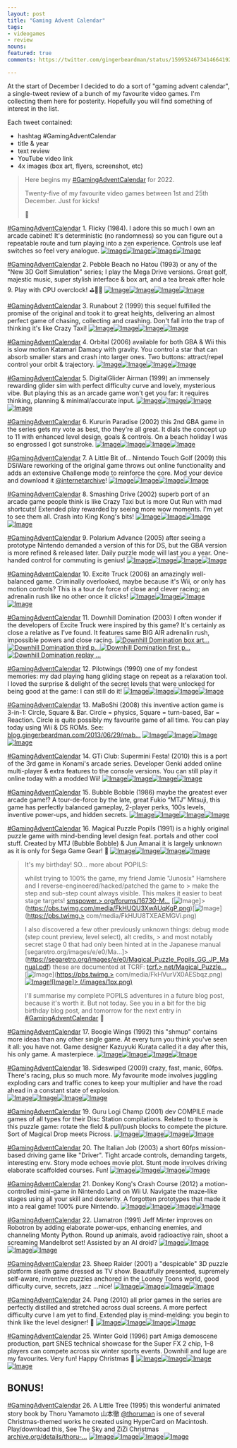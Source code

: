 ```yaml
---
layout: post
title: "Gaming Advent Calendar"
tags:
- videogames
- review
nouns:
featured: true
comments: https://twitter.com/gingerbeardman/status/1599524673414664192

---
```


At the start of December I decided to do a sort of "gaming advent calendar", a single-tweet review of a bunch of my favourite video games. I'm collecting them here for posterity. Hopefully you will find something of interest in the list.

Each tweet contained:
- hashtag #GamingAdventCalendar
- title & year
- text review
- YouTube video link
- 4x images (box art, flyers, screenshot, etc)

> Here begins my [#GamingAdventCalendar](/hashtag/GamingAdventCalendar) for 2022.  
>   
> Twenty-five of my favourite video games between 1st and 25th December. Just for kicks!  
>   
> 🧵

[#GamingAdventCalendar](/hashtag/GamingAdventCalendar) 1. Flicky (1984). I adore this so much I own an arcade cabinet! It's deterministic (no randomness) so you can figure out a repeatable route and turn playing into a zen experience. Controls use leaf switches so feel very analogue. [![Image](/images/1px.png)](https://pbs.twimg.com/media/FjKnOAvXEAIlR9V.jpg)[![Image](/images/1px.png)](https://pbs.twimg.com/media/FjKnOA0XgAA8wvj.jpg)[![Image](/images/1px.png)](https://pbs.twimg.com/media/FjKnOAqXgAAslBU.jpg)[![Image](/images/1px.png)](https://pbs.twimg.com/media/FjKnOAqWAAABvDM.jpg)

[#GamingAdventCalendar](/hashtag/GamingAdventCalendar) 2. Pebble Beach no Hatou (1993) or any of the "New 3D Golf Simulation" series; I play the Mega Drive versions. Great golf, majestic music, super stylish interface & box art, and a tea break after hole 9. Play with CPU overclock! ⛳️🏌️‍♂️ [![Image](/images/1px.png)](https://pbs.twimg.com/media/FjKsRTxWYAU3crE.jpg)[![Image](/images/1px.png)](https://pbs.twimg.com/media/FjKsRTwXkAUaf5T.jpg)[![Image](/images/1px.png)](https://pbs.twimg.com/media/FjKsRTxXoAEb4I7.jpg)[![Image](/images/1px.png)](https://pbs.twimg.com/media/FjKsRTuXwAIl3y_.jpg)

[#GamingAdventCalendar](/hashtag/GamingAdventCalendar) 3. Runabout 2 (1999) this sequel fulfilled the promise of the original and took it to great heights, delivering an almost perfect game of chasing, collecting and crashing. Don't fall into the trap of thinking it's like Crazy Taxi! [![Image](/images/1px.png)](https://pbs.twimg.com/media/FjKw3TZXwAAiWVE.jpg)[![Image](/images/1px.png)](https://pbs.twimg.com/media/FjKw3TUWYAEwI_0.jpg)[![Image](/images/1px.png)](https://pbs.twimg.com/media/FjKw3TdWYAEHvyg.jpg)[![Image](/images/1px.png)](https://pbs.twimg.com/media/FjKw3TVXEAALYKK.jpg)

[#GamingAdventCalendar](/hashtag/GamingAdventCalendar) 4. Orbital (2006) available for both GBA & Wii this is slow motion Katamari Damacy with gravity. You control a star that can absorb smaller stars and crash into larger ones. Two buttons: attract/repel control your orbit & trajectory. [![Image](/images/1px.png)](https://pbs.twimg.com/media/FjK5WO-WIAMTSYq.jpg)[![Image](/images/1px.png)](https://pbs.twimg.com/media/FjK5WO8XgAAdR1Z.jpg)[![Image](/images/1px.png)](https://pbs.twimg.com/media/FjK5WO1WIAAur1S.jpg)[![Image](/images/1px.png)](https://pbs.twimg.com/media/FjK5WO-WAAAF5mJ.jpg)

[#GamingAdventCalendar](/hashtag/GamingAdventCalendar) 5. DigitalGlider Airman (1999) an immensely rewarding glider sim with perfect difficulty curve and lovely, mysterious vibe. But playing this as an arcade game won't get you far: it requires thinking, planning & minimal/accurate input. [![Image](/images/1px.png)](https://pbs.twimg.com/media/FjLD3hKWYAIFO7y.jpg)[![Image](/images/1px.png)](https://pbs.twimg.com/media/FjLD3hUWQAAB1Rg.jpg)[![Image](/images/1px.png)](https://pbs.twimg.com/media/FjLD3hKWIAAFDxV.jpg)[![Image](/images/1px.png)](https://pbs.twimg.com/media/FjLD3hLWIAEtbil.jpg)

[#GamingAdventCalendar](/hashtag/GamingAdventCalendar) 6. Kururin Paradise (2002) this 2nd GBA game in the series gets my vote as best, tho they're all great. It dials the concept up to 11 with enhanced level design, goals & controls. On a beach holiday I was so engrossed I got sunstroke. [![Image](/images/1px.png)](https://pbs.twimg.com/media/FjQPUnFWAAI8NOP.jpg)[![Image](/images/1px.png)](https://pbs.twimg.com/media/FjQPUnEWIAEXwj4.jpg)[![Image](/images/1px.png)](https://pbs.twimg.com/media/FjQPUnAWAAAhfbl.jpg)[![Image](/images/1px.png)](https://pbs.twimg.com/media/FjQPUnCWYAIob2H.jpg)

[#GamingAdventCalendar](/hashtag/GamingAdventCalendar) 7. A Little Bit of... Nintendo Touch Golf (2009) this DSiWare reworking of the original game throws out online functionality and adds an extensive Challenge mode to reinforce the core. Mod your device and download it [@internetarchive](https://twitter.com/internetarchive)! [![Image](/images/1px.png)](https://pbs.twimg.com/media/FjX2_WfXoAAx_db.jpg)[![Image](/images/1px.png)](https://pbs.twimg.com/media/FjX2_XPXgAcdXOO.jpg)[![Image](/images/1px.png)](https://pbs.twimg.com/media/FjX3YzhWAAAFyyR.jpg)[![Image](/images/1px.png)](https://pbs.twimg.com/media/FjX3tfYXoAQuWJw.jpg)

[#GamingAdventCalendar](/hashtag/GamingAdventCalendar) 8. Smashing Drive (2002) superb port of an arcade game people think is like Crazy Taxi but is more Out Run with mad shortcuts! Extended play rewarded by seeing more wow moments. I'm yet to see them all. Crash into King Kong's bits! [![Image](/images/1px.png)](https://pbs.twimg.com/media/FjeYD3vXkAQw-hH.jpg)[![Image](/images/1px.png)](https://pbs.twimg.com/media/FjeYD30XkBwo8f3.jpg)[![Image](/images/1px.png)](https://pbs.twimg.com/media/FjeYD3yXkBYEgZX.jpg)[![Image](/images/1px.png)](https://pbs.twimg.com/media/FjeYD3rWAAAKZAA.jpg)

[#GamingAdventCalendar](/hashtag/GamingAdventCalendar) 9. Polarium Advance (2005) after seeing a prototype Nintendo demanded a version of this for DS, but the GBA version is more refined & released later. Daily puzzle mode will last you a year. One-handed control for commuting is genius! [![Image](/images/1px.png)](https://pbs.twimg.com/media/FjokjEQWAAUH-jO.jpg)[![Image](/images/1px.png)](https://pbs.twimg.com/media/Fjokx1uXoAIKqFs.png)[![Image](/images/1px.png)](https://pbs.twimg.com/media/FjolzkCXwAEqmIB.png)[![Image](/images/1px.png)](https://pbs.twimg.com/media/FjolzkAWYAAPuwi.png)

[#GamingAdventCalendar](/hashtag/GamingAdventCalendar) 10. Excite Truck (2006) an amazingly well-balanced game. Criminally overlooked, maybe because it's Wii, or only has motion controls? This is a tour de force of close and clever racing; an adrenalin rush like no other once it clicks! [![Image](/images/1px.png)](https://pbs.twimg.com/media/FjomZ9pXEAE_6AM.jpg)[![Image](/images/1px.png)](https://pbs.twimg.com/media/FjomvsYXgAAwqJk.jpg)[![Image](/images/1px.png)](https://pbs.twimg.com/media/Fjomwp5WQAMWxlS.jpg)[![Image](/images/1px.png)](https://pbs.twimg.com/media/FjomxphXkAIOdmI.jpg)

[#GamingAdventCalendar](/hashtag/GamingAdventCalendar) 11. Downhill Domination (2003) I often wonder if the developers of Excite Truck were inspired by this game? It's certainly as close a relative as I've found. It features same BIG AIR adrenalin rush, impossible powers and close racing. [![Downhill Domination box art...](/images/1px.png)](https://pbs.twimg.com/media/FjtPT1RWIAI1uKu.jpg)[![Downhill Domination third p...](/images/1px.png)](https://pbs.twimg.com/media/FjtPFfhXwAAToZL.png)[![Downhill Domination first p...](/images/1px.png)](https://pbs.twimg.com/media/FjtPGeZXwAM6g-T.jpg)[![Downhill Domination replay ...](/images/1px.png)](https://pbs.twimg.com/media/FjtPHu5XoAQTzAW.jpg)

[#GamingAdventCalendar](/hashtag/GamingAdventCalendar) 12. Pilotwings (1990) one of my fondest memories: my dad playing hang gliding stage on repeat as a relaxation tool. I loved the surprise & delight of the secret levels that were unlocked for being good at the game: I can still do it! [![Image](/images/1px.png)](https://pbs.twimg.com/media/FkHHscgXkAAc1ot.jpg)[![Image](/images/1px.png)](https://pbs.twimg.com/media/FkHHuTDWAAAy-Di.png)[![Image](/images/1px.png)](https://pbs.twimg.com/media/FkHHupTXkAM9Toa.png)[![Image](/images/1px.png)](https://pbs.twimg.com/media/FkHHu7xWIAAN8A0.png)

[#GamingAdventCalendar](/hashtag/GamingAdventCalendar) 13. MaBoShi (2008) this inventive action game is 3-in-1: Circle, Square & Bar. Circle = physics, Square = turn-based, Bar = Reaction. Circle is quite possibly my favourite game of all time. You can play today using Wii & DS ROMs. See: [blog.gingerbeardman.com/2013/06/29/mab…](https://blog.gingerbeardman.com/2013/06/29/maboshi/) [![Image](/images/1px.png)](https://pbs.twimg.com/media/FkHJ_ljWIAMHB-g.png)[![Image](/images/1px.png)](https://pbs.twimg.com/media/FkHKCuzXkAE3qZq.jpg)[![Image](/images/1px.png)](https://pbs.twimg.com/media/FkHKJ-DXoAAIl8F.jpg)[![Image](/images/1px.png)](https://pbs.twimg.com/media/FkHKL9BXEAIouFe.jpg)

[#GamingAdventCalendar](/hashtag/GamingAdventCalendar) 14. GTi Club: Supermini Festa! (2010) this is a port of the 3rd game in Konami's arcade series. Developer Genki added online multi-player & extra features to the console versions. You can still play it online today with a modded Wii! [![Image](/images/1px.png)](https://pbs.twimg.com/media/FkHK6fPXkAEHcSg.jpg)[![Image](/images/1px.png)](https://pbs.twimg.com/media/FkHMJRkWYAIyr0b.jpg)[![Image](/images/1px.png)](https://pbs.twimg.com/media/FkHMhmtXkAEaqy8.jpg)[![Image](/images/1px.png)](https://pbs.twimg.com/media/FkHMihOXEAA5nAU.jpg)

[#GamingAdventCalendar](/hashtag/GamingAdventCalendar) 15. Bubble Bobble (1986) maybe the greatest ever arcade game!? A tour-de-force by the late, great Fukio “MTJ” Mitsuji, this game has perfectly balanced gameplay, 2-player perks, 100s levels, inventive power-ups, and hidden secrets. [![Image](/images/1px.png)](https://pbs.twimg.com/media/FkHNhX6X0AQFpdZ.jpg)[![Image](/images/1px.png)](https://pbs.twimg.com/media/FkHObF6XoAEtT0o.png)[![Image](/images/1px.png)](https://pbs.twimg.com/media/FkHOc5_XoAU06bG.png)[![Image](/images/1px.png)](https://pbs.twimg.com/media/FkHOdkyXEAAMZdc.png)

[#GamingAdventCalendar](/hashtag/GamingAdventCalendar) 16. Magical Puzzle Popils (1991) is a highly original puzzle game with mind-bending level design feat. portals and other cool stuff. Created by MTJ (Bubble Bobble) & Jun Amanai it is largely unknown as it is only for Sega Game Gear! 🧵 [![Image](/images/1px.png)](https://pbs.twimg.com/media/FkHPOyZWIAAVoxC.jpg)[![Image](/images/1px.png)](https://pbs.twimg.com/media/FkHPQUhWIAQBvbq.png)[![Image](/images/1px.png)](https://pbs.twimg.com/media/FkHPU22WAAE2XJE.png)[![Image](/images/1px.png)](https://pbs.twimg.com/media/FkHPV3mXwAQONOI.png)

> It's my birthday! SO... more about POPILS:  
>   
> whilst trying to 100% the game, my friend Jamie "Junosix" Hamshere and I reverse-engineered/hacked/patched the game to > make the step and sub-step count always visible. This makes it easier to beat stage targets! [smspower.> org/forums/16730-M…](https://www.smspower.org/forums/16730-MagicalPuzzlePopilsGGHackHelp) [![Image](/images/1px.png)]> (https://pbs.twimg.com/media/FkHUQU3XwAUqKgP.png)[![Image](/images/1px.png)](https://pbs.twimg.> com/media/FkHUU8TXEAEMGVi.png)
> 
> I also discovered a few other previously unknown things: debug mode (step count preview, level select), alt credits, > and most notably secret stage 0 that had only been hinted at in the Japanese manual [segaretro.org/images/e/e0/Ma…]> (https://segaretro.org/images/e/e0/Magical_Puzzle_Popils_GG_JP_Manual.pdf) these are documented at TCRF: [tcrf.> net/Magical\_Puzzle…](https://tcrf.net/Magical_Puzzle_Popils) [![Image](/images/1px.png)](https://pbs.twimg.> com/media/FkHVurVX0AESbqz.png)[![Image](/images/1px.png)](https://pbs.twimg.com/media/FkHVwxNXEAc5xgd.png)[![Image]> (/images/1px.png)](https://pbs.twimg.com/media/FkHVzYLXkAAsioj.png)
> 
> I'll summarise my complete POPILS adventures in a future blog post, because it's worth it. But not today. See you in a bit for the big birthday blog post, and tomorrow for the next entry in [#GamingAdventCalendar](/hashtag/GamingAdventCalendar) 🎄

[#GamingAdventCalendar](/hashtag/GamingAdventCalendar) 17. Boogie Wings (1992) this "shmup" contains more ideas than any other single game. At every turn you think you've seen it all: you have not. Game designer Kazuyuki Kurata called it a day after this, his only game. A masterpiece. [![Image](/images/1px.png)](https://pbs.twimg.com/media/FkMlbNjWYAEBNiV.jpg)[![Image](/images/1px.png)](https://pbs.twimg.com/media/FkMlbNjXgAAUM1Y.jpg)[![Image](/images/1px.png)](https://pbs.twimg.com/media/FkMlbNnXgAAoiDz.jpg)[![Image](/images/1px.png)](https://pbs.twimg.com/media/FkMlbNqXEAIm23f.jpg)

[#GamingAdventCalendar](/hashtag/GamingAdventCalendar) 18. Sideswiped (2009) crazy, fast, manic, 60fps. There's racing, plus so much more. My favourite mode involves juggling exploding cars and traffic cones to keep your multiplier and have the road ahead in a constant state of explosion.  
[![Image](/images/1px.png)](https://pbs.twimg.com/media/FkTjB-kXkAAmbB8.jpg)[![Image](/images/1px.png)](https://pbs.twimg.com/media/FkTjB-kWYAEcFcM.jpg)[![Image](/images/1px.png)](https://pbs.twimg.com/media/FkTjB-hWIAAO2vP.jpg)[![Image](/images/1px.png)](https://pbs.twimg.com/media/FkTjB-pXwAEQHxx.jpg)

[#GamingAdventCalendar](/hashtag/GamingAdventCalendar) 19. Guru Logi Champ (2001) dev COMPILE made games of all types for their Disc Station compilations. Related to those is this puzzle game: rotate the field & pull/push blocks to compete the picture. Sort of Magical Drop meets Picross. [![Image](/images/1px.png)](https://pbs.twimg.com/media/FkXhi6qWIAggomV.jpg)[![Image](/images/1px.png)](https://pbs.twimg.com/media/FkXhi6xXoAEmxwb.jpg)[![Image](/images/1px.png)](https://pbs.twimg.com/media/FkXhi6sWIBMVFea.jpg)[![Image](/images/1px.png)](https://pbs.twimg.com/media/FkXhi6tWYAEP9Nf.jpg)

[#GamingAdventCalendar](/hashtag/GamingAdventCalendar) 20. The Italian Job (2003) a short 60fps mission-based driving game like "Driver". Tight arcade controls, demanding targets, interesting env. Story mode echoes movie plot. Stunt mode involves driving elaborate scaffolded courses. Fun! [![Image](/images/1px.png)](https://pbs.twimg.com/media/Fkcy7YhXgAMSHID.jpg)[![Image](/images/1px.png)](https://pbs.twimg.com/media/Fkcy7YdXkAcPqve.jpg)[![Image](/images/1px.png)](https://pbs.twimg.com/media/Fkcy7YkXwAYra_-.jpg)[![Image](/images/1px.png)](https://pbs.twimg.com/media/Fkcy7YeWAAEu8lz.jpg)

[#GamingAdventCalendar](/hashtag/GamingAdventCalendar) 21. Donkey Kong's Crash Course (2012) a motion-controlled mini-game in Nintendo Land on Wii U. Navigate the maze-like stages using all your skill and dexterity. A forgotten prototypes that made it into a real game! 100% pure Nintendo. [![Image](/images/1px.png)](https://pbs.twimg.com/media/FkdaGX-XkAEMmhB.jpg)[![Image](/images/1px.png)](https://pbs.twimg.com/media/FkdaGYGX0AAvMxU.jpg)[![Image](/images/1px.png)](https://pbs.twimg.com/media/FkdaGX_XgAA6m1s.jpg)[![Image](/images/1px.png)](https://pbs.twimg.com/media/FkdaGYGWYAAQLJj.jpg)

[#GamingAdventCalendar](/hashtag/GamingAdventCalendar) 22. Llamatron (1991) Jeff Minter improves on Robotron by adding elaborate power-ups, enhancing enemies, and channeling Monty Python. Round up animals, avoid radioactive rain, shoot a screaming Mandelbrot set! Assisted by an AI droid? [![Image](/images/1px.png)](https://pbs.twimg.com/media/FkiwuoFWYAAWr67.jpg)[![Image](/images/1px.png)](https://pbs.twimg.com/media/FkiwuoGXoAIA2Ua.jpg)[![Image](/images/1px.png)](https://pbs.twimg.com/media/FkiwuoEWQAArGJk.jpg)[![Image](/images/1px.png)](https://pbs.twimg.com/media/FkiwuoNXkAIe65-.jpg)

[#GamingAdventCalendar](/hashtag/GamingAdventCalendar) 23. Sheep Raider (2001) a "despicable" 3D puzzle platform sleath game dressed as TV show. Beautifully presented, supremely self-aware, inventive puzzles anchored in the Looney Toons world, good difficulty curve, secrets, jazz ...nice! [![Image](/images/1px.png)](https://pbs.twimg.com/media/FknkK7-XgAkhfuS.jpg)[![Image](/images/1px.png)](https://pbs.twimg.com/media/FknkK7-XkAA1cnV.jpg)[![Image](/images/1px.png)](https://pbs.twimg.com/media/FknkK78WIAEGF5n.jpg)[![Image](/images/1px.png)](https://pbs.twimg.com/media/FknkK7-WIAY1r9f.jpg)

[#GamingAdventCalendar](/hashtag/GamingAdventCalendar) 24. Pang (2010) all prior games in the series are perfectly distilled and stretched across dual screens. A more perfect difficulty curve I am yet to find. Extended play is mind-melding: you begin to think like the level designer! 🤯 [![Image](/images/1px.png)](https://pbs.twimg.com/media/Fkwv33nXgAAMihs.jpg)[![Image](/images/1px.png)](https://pbs.twimg.com/media/Fkwv33kXoAAtjTL.jpg)[![Image](/images/1px.png)](https://pbs.twimg.com/media/Fkwv33nXoAA5SWQ.jpg)[![Image](/images/1px.png)](https://pbs.twimg.com/media/Fkwv33iXkAAAcFq.jpg)

[#GamingAdventCalendar](/hashtag/GamingAdventCalendar) 25. Winter Gold (1996) part Amiga demoscene production, part SNES technical showcase for the Super FX 2 chip, 1–8 players can compete across six winter sports events. Downhill and luge are my favourites. Very fun! Happy Christmas 🎄 [![Image](/images/1px.png)](https://pbs.twimg.com/media/Fkz3mpQXkAAn8xL.jpg)[![Image](/images/1px.png)](https://pbs.twimg.com/media/Fkz3mpSWYAA1nMN.jpg)[![Image](/images/1px.png)](https://pbs.twimg.com/media/Fkz3mpSX0AAj1JF.jpg)[![Image](/images/1px.png)](https://pbs.twimg.com/media/Fkz3mpSWIAI2odB.jpg)

## BONUS! 

[#GamingAdventCalendar](/hashtag/GamingAdventCalendar) 26. A Little Tree (1995) this wonderful animated story book by Thoru Yamamoto 山本徹 [@thoruman](https://twitter.com/thoruman) is one of several Christmas-themed works he created using HyperCard on Macintosh. Play/download this, See The Sky and ZiZi Christmas [archive.org/details/thoru-…](https://archive.org/details/thoru-yamamoto-hypercard-stacks) [![Image](/images/1px.png)](https://pbs.twimg.com/media/Fk565XnWYAciA1q.png)[![Image](/images/1px.png)](https://pbs.twimg.com/media/Fk565XoXkAE88AS.png)[![Image](/images/1px.png)](https://pbs.twimg.com/media/Fk565XnWIAAZY3P.png)[![Image](/images/1px.png)](https://pbs.twimg.com/media/Fk565X0XoAEr77B.png)
